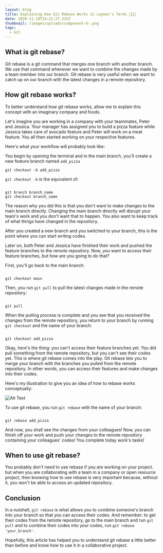 ```yaml
---
layout: blog
title: Explaining How Git Rebase Works in Layman's Terms 🍕🥑🍖
date: 2020-11-19T14:21:27.315Z
thumbnail: /images/uploads/component-6-.png
tags:
  - Git
---
```

## What is git rebase?

Git rebase is a git command that merges one branch with another branch. We use that command whenever we want to combine the changes made by a team member into our branch. Git rebase is very useful when we want to catch up on our branch with the latest changes in a remote repository.

## How git rebase works?

To better understand how git rebase works, allow me to explain this concept with an imaginary company and foods.

Let's imagine you are working in a company with your teammates, Peter and Jessica. Your manager has assigned you to build a pizza feature while Jessica takes care of avocado feature and Peter will work on a meat feature. You all then started working on your respective features.

Here's what your workflow will probably look like:

You begin by opening the terminal and in the main branch, you'll create a new feature branch named `add_pizza`

```
git checkout -b add_pizza
```

`git checkout -b` is the equivalent of:

```
git branch branch_name
git checkout branch_name
```

The reason why you did this is that you don't want to make changes to the main branch directly. Changing the main branch directly will disrupt your team's work and you don't want that to happen. You also want to keep track of what things have changed in the repository.

After you created a new branch and you switched to your branch, this is the point where you can start writing codes.

Later on, both Peter and Jessica have finished their work and pushed the feature branches to the remote repository. Now, you want to access their feature branches, but how are you going to do that?

First, you'll go back to the main branch:

```
git checkout main
```

Then, you run `git pull` to pull the latest changes made in the remote repository:

```
git pull
```

When the pulling process is complete and you see that you received the changes from the remote repository, you return to your branch by running `git checkout` and the name of your branch:

```
git checkout add_pizza
```

Okay, here's the thing: you can't access their feature branches yet. You did pull something from the remote repository, but you can't see their codes yet. This is where git rebase comes into the play. Git rebase lets you to merge your branch with the branches you pulled from the remote repository. In other words, you can access their features and make changes into their codes.

Here's my illustration to give you an idea of how to rebase works conceptually:

![Alt Text](https://dev-to-uploads.s3.amazonaws.com/uploads/articles/39ytviqwo3xi4zddh4qb.png)

To use git rebase, you run `git rebase` with the name of your branch:

```
git rebase add_pizza
```

And now, you shall see the changes from your colleagues! Now, you can finish off your work and push your changes to the remote repository containing your colleagues' codes! You complete today work's tasks!

## When to use git rebase?

You probably don't need to use rebase if you are working on your project. but when you are collaborating with a team in a company or open resource project, then knowing how to use rebase is very important because, without it, you won't be able to access an updated repository.

## Conclusion

In a nutshell, `git rebase` is what allows you to combine someone's branch into your branch so that you can access their codes. And remember: to get their codes from the remote repository, go to the main branch and run `git pull` and to combine their codes into your codes, run `git rebase 'your_branch'`.

Hopefully, this article has helped you to understand git rebase a little better than before and know how to use it in a collaborative project.